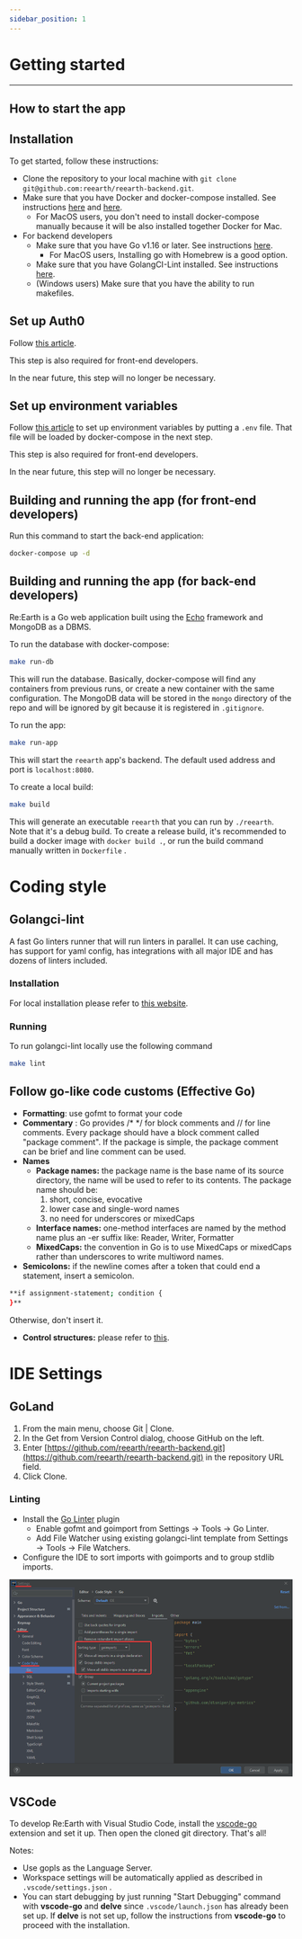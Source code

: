 ```yaml
---
sidebar_position: 1
---
```


# Getting started
------

## How to start the app

## Installation

To get started, follow these instructions:

- Clone the repository to your local machine with `git clone git@github.com:reearth/reearth-backend.git`.
- Make sure that you have Docker and docker-compose installed. See instructions [here](https://docs.docker.com/get-docker/) and [here](https://docs.docker.com/compose/install/).
    - For MacOS users, you don't need to install docker-compose manually because it will be also installed together Docker for Mac.
- For backend developers
    - Make sure that you have Go v1.16 or later. See instructions [here](https://golang.org/doc/install).
        - For MacOS users, Installing go with Homebrew is a good option.
    - Make sure that you have GolangCI-Lint installed. See instructions [here](https://golangci-lint.run/usage/install/#local-installation).
    - (Windows users) Make sure that you have the ability to run makefiles.

## Set up Auth0

Follow [this article](https://www.notion.so/How-to-set-up-Auth0-fe2f7293fc8644618708278e3cdd6034). 

This step is also required for front-end developers.

In the near future, this step will no longer be necessary.

## Set up environment variables

Follow [this article](https://www.notion.so/Environment-variables-e1726f8de95442568a5b51dce150c19c) to set up environment variables by putting a `.env` file. That file will be loaded by docker-compose in the next step.

This step is also required for front-end developers.

In the near future, this step will no longer be necessary.

## Building and running the app (for front-end developers)

Run this command to start the back-end application:

```bash
docker-compose up -d
```

## Building and running the app (for back-end developers)

Re:Earth is a Go web application built using the [Echo](https://echo.labstack.com/) framework and MongoDB as a DBMS.

To run the database with docker-compose:

```bash
make run-db
```

This will run the database. Basically, docker-compose will find any containers from previous runs, or create a new container with the same configuration. The MongoDB data will be stored in the `mongo` directory of the repo and will be ignored by git because it is registered in `.gitignore`.

To run the app:

```bash
make run-app
```

This will start the `reearth` app's backend. The default used address and port is `localhost:8080`.

To create a local build:

```bash
make build
```

This will generate an executable `reearth` that you can run by `./reearth`. Note that it's a debug build. To create a release build, it's recommended to build a docker image with `docker build .`, or run the build command manually written in `Dockerfile` .

# Coding style

## Golangci-lint

A fast Go linters runner that will run linters in parallel. It can use caching, has support for yaml config, has integrations with all major IDE and has dozens of linters included. 

### Installation

For local installation please refer to [this website](https://golangci-lint.run/usage/install/).

### Running

To run golangci-lint locally use the following command 

```bash
make lint
```

## Follow go-like code customs (Effective Go)

- **Formatting**: use gofmt to format your code
- **Commentary** : Go provides /* */ for block comments and // for line comments. Every package should have a block comment called "package comment". If the package is simple, the package comment can be brief and line comment can be used.
- **Names**
    - **Package names:** the package name is the base name of its source directory, the name will be used to refer to its contents. The package name should be:
        1. short, concise, evocative
        2. lower case and single-word names
        3. no need for underscores or mixedCaps
    - **Interface names:** one-method interfaces are named by the method name plus an -er suffix like: Reader, Writer, Formatter
    - **MixedCaps:** the convention in Go is to use MixedCaps or mixedCaps rather than underscores to write multiword names.
- **Semicolons:** if the newline comes after a token that could end a statement, insert a semicolon.

```bash
**if assignment-statement; condition {  
}**
```

 Otherwise, don't insert it.

- **Control structures:** please refer to [this](https://golang.org/doc/effective_go#control-structures).

# IDE Settings

## GoLand

1. From the main menu, choose Git | Clone.
2. In the Get from Version Control dialog, choose GitHub on the left.
3. Enter [https://github.com/reearth/reearth-backend.git](https://github.com/reearth/reearth-backend.git) in the repository URL field.
4. Click Clone.

### Linting

- Install the [Go Linter](https://plugins.jetbrains.com/plugin/12496-go-linter) plugin
    - Enable gofmt and goimport from Settings → Tools → Go Linter.
    - Add File Watcher using existing golangci-lint template from Settings → Tools → File Watchers.
- Configure the IDE to sort imports with goimports and to group stdlib imports.

![setting](./img/setting.png)

## VSCode

To develop Re:Earth with Visual Studio Code, install the [vscode-go](https://marketplace.visualstudio.com/items?itemName=golang.go) extension and set it up. Then open the cloned git directory. That's all!

Notes:

- Use gopls as the Language Server.
- Workspace settings will be automatically applied as described in  `.vscode/settings.json` .
- You can start debugging by just running "Start Debugging" command with **vscode-go** and **delve** since `.vscode/launch.json` has already been set up. If **delve** is not set up, follow the instructions from **vscode-go** to proceed with the installation.